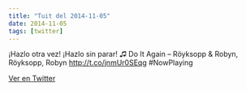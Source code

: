 ```yaml
---
title: "Tuit del 2014-11-05"
date: 2014-11-05
tags: [twitter]
---
```


¡Hazlo otra vez! ¡Hazlo sin parar! ♫ Do It Again – Röyksopp &amp; Robyn, Röyksopp, Robyn http://t.co/jnmUr0SEqg #NowPlaying



[Ver en Twitter](https://twitter.com/i/web/status/530064658992885760)
